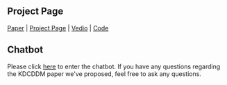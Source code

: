 ## <b>Project Page</b>
[Paper](https://arxiv.org/abs/2304.11354) | [Project Page](https://yfyangd.github.io/KDCDDM/) | [Vedio](https://youtu.be/wPNgvnJZGCE) | [Code]()

## Chatbot
Please click [here](https://kdcddm-chatbot.vercel.app/) to enter the chatbot. If you have any questions regarding the KDCDDM paper we've proposed, feel free to ask any questions.
